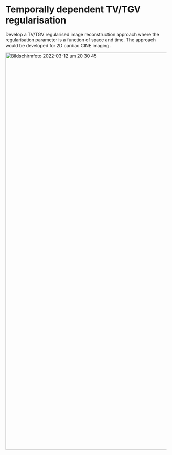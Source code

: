 # Temporally dependent TV/TGV regularisation
Develop a TV/TGV regularised image reconstruction approach where the regularisation parameter is a function of space and time. The approach would be developed for 2D cardiac CINE imaging.

<img width="1242" alt="Bildschirmfoto 2022-03-12 um 20 30 45" src="https://user-images.githubusercontent.com/17784338/158032285-35d2be3f-bf23-48d2-95b1-bac65e6fb5aa.png">
